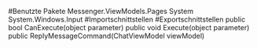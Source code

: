 #Benutzte Pakete
Messenger.ViewModels.Pages
System
System.Windows.Input
#Importschnittstellen
#Exportschnittstellen
public bool CanExecute(object parameter)
public void Execute(object parameter)
public ReplyMessageCommand(ChatViewModel viewModel)

